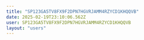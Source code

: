 ```yaml
---
title: "SP123GA5TV8FX9F2DPN7HGVRJAMM4RZYCD1KHQQVB"
date: 2025-02-19T23:10:06.562Z
user: SP123GA5TV8FX9F2DPN7HGVRJAMM4RZYCD1KHQQVB
layout: "users"
---
```

    